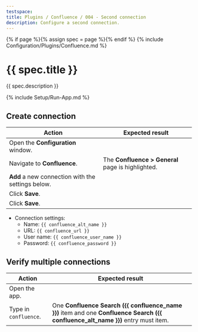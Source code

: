 ```yaml
---
testspace:
title: Plugins / Confluence / 004 - Second connection
description: Configure a second connection.
---
```


{% if page %}{% assign spec = page %}{% endif %}
{% include Configuration/Plugins/Confluence.md %}

# {{ spec.title }}

{{ spec.description }}

{% include Setup/Run-App.md %}

## Create connection

| Action                                            | Expected result                                   |
| ------------------------------------------------- | ------------------------------------------------- |
| Open the **Configuration** window.                |                                                   |
| Navigate to **Confluence**.                       | The **Confluence > General** page is highlighted. |
| **Add** a new connection with the settings below. |                                                   |
| Click **Save**.                                   |                                                   |
| Click **Save**.                                   |                                                   |

- Connection settings:
  - Name: `{{ confluence_alt_name }}`
  - URL: `{{ confluence_url }}`
  - User name: `{{ confluence_user_name }}`
  - Password: `{{ confluence_password }}`

## Verify multiple connections

| Action                | Expected result                                                                                                                   |
| --------------------- | --------------------------------------------------------------------------------------------------------------------------------- |
| Open the app.         |                                                                                                                                   |
| Type in `confluence`. | One **Confluence Search ({{ confluence_name }})** item and one **Confluence Search ({{ confluence_alt_name }})** entry must item. |
